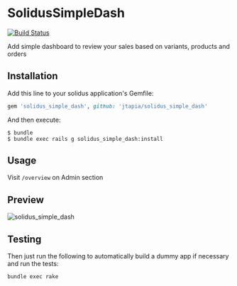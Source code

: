 SolidusSimpleDash
=================
[![Build Status](https://travis-ci.org/jtapia/solidus_simple_dash.svg?branch=master)](https://travis-ci.org/jtapia/solidus_simple_dash)

Add simple dashboard to review your sales based on variants, products and orders

Installation
------------

Add this line to your solidus application's Gemfile:

```ruby
gem 'solidus_simple_dash', github: 'jtapia/solidus_simple_dash'
```

And then execute:

```shell
$ bundle
$ bundle exec rails g solidus_simple_dash:install
```

Usage
-----

Visit ```/overview``` on Admin section

Preview
-------
![solidus_simple_dash](https://user-images.githubusercontent.com/957520/42850562-d47afa9a-89ed-11e8-85d3-a7b6b189c07d.png)

Testing
-------

Then just run the following to automatically build a dummy app if necessary and
run the tests:

```shell
bundle exec rake
```
